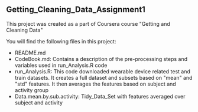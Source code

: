 ## Getting_Cleaning_Data_Assignment1
This project was created as a part of Coursera course "Getting and Cleaning Data"

You will find the following files in this project:

* README.md
* CodeBook.md: Contains a description of the pre-processing steps and variables used in run_Analysis.R code
* run_Analysis.R: This code downloaded wearable device related test and train datasets. It creates a full dataset and subsets based on "mean" and "std" features. It then averages the features based on subject and activity group
* Data.mean.by.sub.activity: Tidy_Data_Set with features averaged over subject and activity
